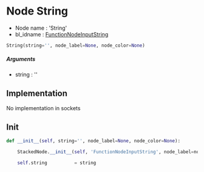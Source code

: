 # Node String

- Node name : 'String'
- bl_idname : [FunctionNodeInputString](https://docs.blender.org/api/current/bpy.types.{bl_idname}.html)


``` python
String(string='', node_label=None, node_color=None)
```
##### Arguments

- string : ''

## Implementation

No implementation in sockets

## Init

``` python
def __init__(self, string='', node_label=None, node_color=None):

    StackedNode.__init__(self, 'FunctionNodeInputString', node_label=node_label, node_color=node_color)

    self.string          = string
```
